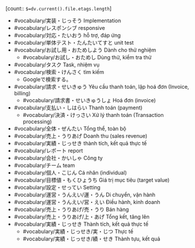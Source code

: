 [count:: `$=dv.current().file.etags.length`]

- #vocabulary/実装・じっそう Implementation
- #vocabulary/レスポンシブ responsive
- #vocabulary/対応・たいおう hỗ trợ, đáp ứng
- #vocabulary/単体テスト・たんたいてすと unit test
- #vocabulary/お試し用・おためしよう Dành cho thử nghiệm
	- #vocabulary/お試し・おためし Dùng thử, kiểm tra thử 
- #vocabulary/タスク Task, nhiệm vụ
- #vocabulary/検索・けんさく tìm kiếm
	- Googleで検索する。
- #vocabulary/請求・せいきゅう Yêu cầu thanh toán, lập hoá đơn (Invoice, billing)
	- #vocabulary/請求書・せいきゅうしょ Hoá đơn (invoice)
- #vocabulary/支払い・しはらい Thanh toán (payment)
	- #vocabulary/決済・けっさい Xử lý thanh toán (Transaction processing)
- #vocabulary/全体・ぜんたい Tổng thể, toàn bộ
- #vocabulary/売上・うりあげ Doanh thu (sales revenue)
- #vocabulary/実績・じっせき thành tích, kết quả thực tế
- #vocabulary/レポート report 
- #vocabulary/会社・かいしゃ Công ty
- #vocabulary/チーム team
- #vocabulary/個人・こじん Cá nhân (individual)
- #vocabulary/目標値・もくひょうち Giá trị mục tiêu (target value)
- #vocabulary/設定・せってい Setting 
- #vocabulary/運営・うんえい/運・うん Di chuyển, vận hành
- #vocabulary/運営・うんえい/営・えい Điều hành, kinh doanh
- #vocabulary/売上・うりあげ/売・うり Bán hàng
- #vocabulary/売上・うりあげ/上・あげ Tổng kết, tăng lên
- #vocabulary/実績・じっせき Thành tích, kết quả thực tế
	- #vocabulary/実績・じっせき/実・じつ Thực tế
	- #vocabulary/実績・じっせき/績・せき Thành tựu, kết quả